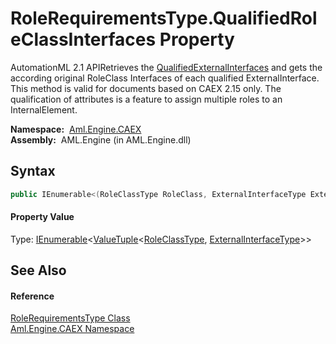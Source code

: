 RoleRequirementsType.QualifiedRoleClassInterfaces Property
==========================================================
AutomationML 2.1 APIRetrieves the [QualifiedExternalInterfaces][1] and gets the according original RoleClass Interfaces of each qualified ExternalInterface. This method is valid for documents based on CAEX 2.15 only. The qualification of attributes is a feature to assign multiple roles to an InternalElement.

  **Namespace:**  [Aml.Engine.CAEX][2]  
  **Assembly:**  AML.Engine (in AML.Engine.dll)

Syntax
------

```csharp
public IEnumerable<(RoleClassType RoleClass, ExternalInterfaceType ExternalInterface)> QualifiedRoleClassInterfaces { get; }
```

#### Property Value
Type: [IEnumerable][3]&lt;[ValueTuple][4]&lt;[RoleClassType][5], [ExternalInterfaceType][6]>>

See Also
--------

#### Reference
[RoleRequirementsType Class][7]  
[Aml.Engine.CAEX Namespace][2]  

[1]: QualifiedExternalInterfaces.md
[2]: ../README.md
[3]: https://docs.microsoft.com/dotnet/api/system.collections.generic.ienumerable-1
[4]: https://docs.microsoft.com/dotnet/api/system.valuetuple-2
[5]: ../RoleClassType/README.md
[6]: ../ExternalInterfaceType/README.md
[7]: README.md
[8]: https://www.automationml.org
[9]: ../../icons/logoShade.png
